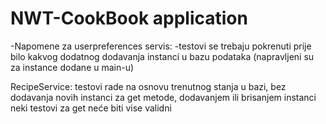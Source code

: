 # NWT-CookBook application

-Napomene za userpreferences servis:
  -testovi se trebaju pokrenuti prije bilo kakvog dodatnog dodavanja instanci u bazu podataka (napravljeni su za instance dodane u main-u)
  
  RecipeService: testovi rade na osnovu trenutnog stanja u bazi, bez dodavanja novih instanci za get metode, dodavanjem ili brisanjem instanci neki testovi za get neće biti vise validni

